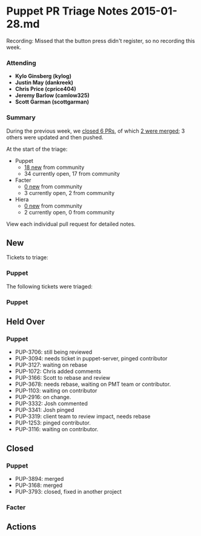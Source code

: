 # Puppet PR Triage Notes 2015-01-28.md

Recording: Missed that the button press didn't register, so no recording this week.

### Attending

* **Kylo Ginsberg (kylog)**
* **Justin May (dankreek)**
* **Chris Price (cprice404)**
* **Jeremy Barlow (camlow325)**
* **Scott Garman (scottgarman)**

### Summary

During the previous week, we [closed 6 PRs](https://github.com/pulls?q=repo%3Apuppetlabs%2Fpuppet+repo%3Apuppetlabs%2Ffacter+repo%3Apuppetlabs%2Fhiera+is%3Apr+label%3ATriaged+closed%3A%222015-01-14+..+2015-01-28%22++-label%3APL), of which [2 were merged](https://github.com/pulls?q=repo%3Apuppetlabs%2Fpuppet+repo%3Apuppetlabs%2Ffacter+repo%3Apuppetlabs%2Fhiera+is%3Apr+label%3ATriaged+merged%3A%222015-01-14+..+2015-01-28%22+-label%3APL); 3 others were updated and then pushed.

At the start of the triage:

* Puppet
  - [18 new](https://github.com/puppetlabs/puppet/pulls?q=is%3Apr+created%3A%222015-01-14+..+2015-01-28%22+-label%3APL) from community
  - 34 currently open, 17 from community
* Facter
  - [0 new](https://github.com/puppetlabs/facter/pulls?q=is%3Apr+created%3A%222015-01-14+..+2015-01-28%22+-label%3APL) from community
  - 3 currently open, 2 from community
* Hiera
  - [0 new](https://github.com/puppetlabs/hiera/pulls?q=is%3Apr+created%3A%222015-01-14+..+2015-01-28%22+-label%3APL) from community
  - 2 currently open, 0 from community

View each individual pull request for detailed notes.

## New

Tickets to triage:

### Puppet

The following tickets were triaged:

### Puppet

## Held Over

### Puppet
* PUP-3706: still being reviewed
* PUP-3094: needs ticket in puppet-server, pinged contributor
* PUP-3127: waiting on rebase
* PUP-1072: Chris added comments
* PUP-3166: Scott to rebase and review
* PUP-3678: needs rebase, waiting on PMT team or contributor.
* PUP-1103: waiting on contributor
* PUP-2916: on change.
* PUP-3332: Josh commented
* PUP-3341: Josh pinged
* PUP-3319: client team to review impact, needs rebase
* PUP-1253: pinged contributor.
* PUP-3116: waiting on contributor.

## Closed

### Puppet

* PUP-3894: merged
* PUP-3168: merged
* PUP-3793: closed, fixed in another project

### Facter

## Actions


